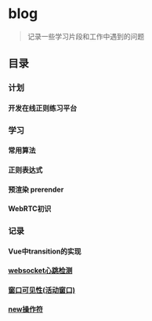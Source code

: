 # blog
> 记录一些学习片段和工作中遇到的问题

## 目录

### 计划
#### 开发在线正则练习平台

### 学习

#### 常用算法
#### 正则表达式
#### 预渲染 prerender
#### WebRTC初识

### 记录
#### Vue中transition的实现
#### [websocket心跳检测](articles/2018-10-22_websocket心跳检测.md)
#### [窗口可见性(活动窗口)](articles/2018-08-07_窗口可见性(活动窗口).md)
#### [new操作符](articles/2018-08-02_new操作符.md)

